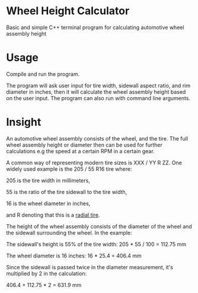 # Wheel Height Calculator
Basic and simple C++ terminal program for calculating automotive wheel assembly height

# Usage
Compile and run the program.

The program will ask user input for tire width, sidewall aspect ratio, and rim diameter in inches, then it will calculate the wheel assembly height based on the user input. The program can also run with command line arguments.

# Insight
An automotive wheel assembly consists of the wheel, and the tire. The full wheel assembly height or diameter then can be used for further calculations e.g the speed at a certain RPM in a certain gear.

A common way of representing modern tire sizes is XXX / YY R ZZ. One widely used example is the 205 / 55 R16 tire where:

205 is the tire width in millimeters,

55 is the ratio of the tire sidewall to the tire width,

16 is the wheel diameter in inches,

and R denoting that this is a [radial tire](https://en.wikipedia.org/wiki/Radial_tire).


The height of the wheel assembly consists of the diameter of the wheel and the sidewall surrounding the wheel. In the example:

The sidewall's height is 55% of the tire width: 205 * 55 / 100 = 112.75 mm

The wheel diameter is 16 inches: 16 * 25.4 = 406.4 mm

Since the sidewall is passed twice in the diameter measurement, it's multiplied by 2 in the calculation:

406.4 + 112.75 * 2 = 631.9 mm
